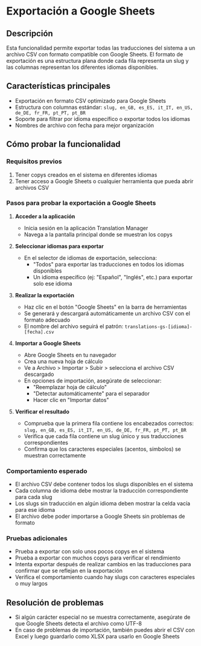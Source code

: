 # Exportación a Google Sheets

## Descripción
Esta funcionalidad permite exportar todas las traducciones del sistema a un archivo CSV con formato compatible con Google Sheets. El formato de exportación es una estructura plana donde cada fila representa un slug y las columnas representan los diferentes idiomas disponibles.

## Características principales
- Exportación en formato CSV optimizado para Google Sheets
- Estructura con columnas estándar: `slug, en_GB, es_ES, it_IT, en_US, de_DE, fr_FR, pt_PT, pt_BR`
- Soporte para filtrar por idioma específico o exportar todos los idiomas
- Nombres de archivo con fecha para mejor organización

## Cómo probar la funcionalidad

### Requisitos previos
1. Tener copys creados en el sistema en diferentes idiomas
2. Tener acceso a Google Sheets o cualquier herramienta que pueda abrir archivos CSV

### Pasos para probar la exportación a Google Sheets

1. **Acceder a la aplicación**
   - Inicia sesión en la aplicación Translation Manager
   - Navega a la pantalla principal donde se muestran los copys

2. **Seleccionar idiomas para exportar**
   - En el selector de idiomas de exportación, selecciona:
     - "Todos" para exportar las traducciones en todos los idiomas disponibles
     - Un idioma específico (ej: "Español", "Inglés", etc.) para exportar solo ese idioma

3. **Realizar la exportación**
   - Haz clic en el botón "Google Sheets" en la barra de herramientas
   - Se generará y descargará automáticamente un archivo CSV con el formato adecuado
   - El nombre del archivo seguirá el patrón: `translations-gs-[idioma]-[fecha].csv`

4. **Importar a Google Sheets**
   - Abre Google Sheets en tu navegador
   - Crea una nueva hoja de cálculo
   - Ve a Archivo > Importar > Subir > selecciona el archivo CSV descargado
   - En opciones de importación, asegúrate de seleccionar:
     - "Reemplazar hoja de cálculo"
     - "Detectar automáticamente" para el separador
     - Hacer clic en "Importar datos"

5. **Verificar el resultado**
   - Comprueba que la primera fila contiene los encabezados correctos: `slug, en_GB, es_ES, it_IT, en_US, de_DE, fr_FR, pt_PT, pt_BR`
   - Verifica que cada fila contiene un slug único y sus traducciones correspondientes
   - Confirma que los caracteres especiales (acentos, símbolos) se muestran correctamente

### Comportamiento esperado
- El archivo CSV debe contener todos los slugs disponibles en el sistema
- Cada columna de idioma debe mostrar la traducción correspondiente para cada slug
- Los slugs sin traducción en algún idioma deben mostrar la celda vacía para ese idioma
- El archivo debe poder importarse a Google Sheets sin problemas de formato

### Pruebas adicionales
- Prueba a exportar con solo unos pocos copys en el sistema
- Prueba a exportar con muchos copys para verificar el rendimiento
- Intenta exportar después de realizar cambios en las traducciones para confirmar que se reflejan en la exportación
- Verifica el comportamiento cuando hay slugs con caracteres especiales o muy largos

## Resolución de problemas
- Si algún carácter especial no se muestra correctamente, asegúrate de que Google Sheets detecta el archivo como UTF-8
- En caso de problemas de importación, también puedes abrir el CSV con Excel y luego guardarlo como XLSX para usarlo en Google Sheets
